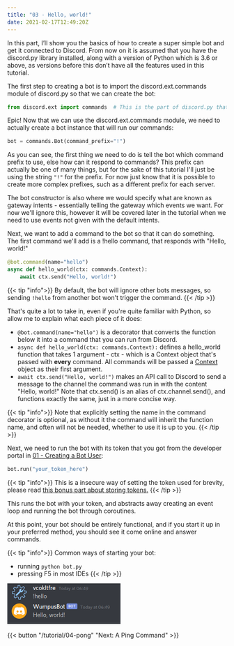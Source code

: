 ```yaml
---
title: "03 - Hello, world!"
date: 2021-02-17T12:49:20Z
---
```


In this part, I’ll show you the basics of how to create a super simple bot and get it connected to Discord. From now on it is assumed that you have the discord.py library installed, along with a version of Python which is 3.6 or above, as versions before this don’t have all the features used in this tutorial.

The first step to creating a bot is to import the discord.ext.commands module of discord.py so that we can create the bot:

```py
from discord.ext import commands  # This is the part of discord.py that helps us build bots
```

Epic! Now that we can use the discord.ext.commands module, we need to actually create a bot instance that will run our commands:

```py
bot = commands.Bot(command_prefix="!")
```

As you can see, the first thing we need to do is tell the bot which command prefix to use, else how can it respond to commands? This prefix can actually be one of many things, but for the sake of this tutorial I'll just be using the string `"!"` for the prefix. For now just know that it is possible to create more complex prefixes, such as a different prefix for each server.

The bot constructor is also where we would specify what are known as gateway intents - essentially telling the gateway which events we want. For now we'll ignore this, however it will be covered later in the tutorial when we need to use events not given with the default intents.

Next, we want to add a command to the bot so that it can do something. The first command we'll add is a !hello command, that responds with "Hello, world!"

```py
@bot.command(name="hello")
async def hello_world(ctx: commands.Context):
    await ctx.send("Hello, world!")
```

{{< tip "info">}}
By default, the bot will ignore other bots messages, so sending `!hello` from another bot won't trigger the command.
{{< /tip >}}

That's quite a lot to take in, even if you're quite familiar with Python, so allow me to explain what each piece of it does:

- `@bot.command(name="hello")` is a decorator that converts the function below it into a command that you can run from Discord.
- `async def hello_world(ctx: commands.Context):` defines a hello_world function that takes 1 argument - ctx - which is a Context object that's passed with **every** command. All commands will be passed a [Context](https://discordpy.readthedocs.io/en/latest/ext/commands/api.html#discord.ext.commands.Context) object as their first argument.
- `await ctx.send("Hello, world!")` makes an API call to Discord to send a message to the channel the command was run in with the content "Hello, world!" Note that ctx.send() is an alias of ctx.channel.send(), and functions exactly the same, just in a more concise way.

{{< tip "info">}}
Note that explicitly setting the name in the command decorator is optional, as without it the command will inherit the function name, and often will not be needed, whether to use it is up to you.
{{< /tip >}}

Next, we need to run the bot with its token that you got from the developer portal in [01 - Creating a Bot User](/tutorial/01-setup):

```py
bot.run("your_token_here")
```
{{< tip "info">}}
This is a insecure way of setting the token used for brevity, please read [this bonus part about storing tokens.](/tips/tokens)
{{< /tip >}}


This runs the bot with your token, and abstracts away creating an event loop and running the bot through coroutines.

At this point, your bot should be entirely functional, and if you start it up in your preferred method, you should see it come online and answer commands.

{{< tip "info">}}
Common ways of starting your bot:
- running `python bot.py`
- pressing F5 in most IDEs
{{< /tip >}}

![Hello World](/images/hello_world.png)

{{< button "/tutorial/04-pong" "Next: A Ping Command" >}}
